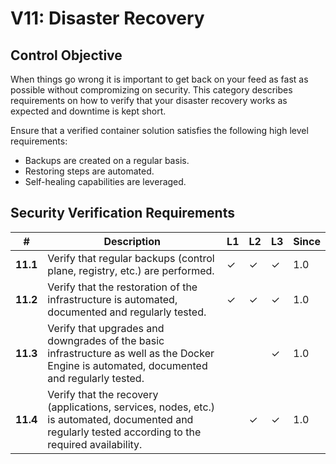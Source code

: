 # V11: Disaster Recovery

## Control Objective

When things go wrong it is important to get back on your feed as fast as possible without compromizing on security. This category describes requirements on how to verify that your disaster recovery works as expected and downtime is kept short.

Ensure that a verified container solution satisfies the following high level requirements:

* Backups are created on a regular basis.
* Restoring steps are automated.
* Self-healing capabilities are leveraged.

## Security Verification Requirements

| # | Description | L1 | L2 | L3 | Since |
| --- | --- | --- | --- | -- | -- |
| **11.1** | Verify that regular backups (control plane, registry, etc.) are performed. | ✓ | ✓ | ✓ | 1.0 |
| **11.2** | Verify that the restoration of the infrastructure is automated, documented and regularly tested. | ✓ | ✓ | ✓ | 1.0 |
| **11.3** | Verify that upgrades and downgrades of the basic infrastructure as well as the Docker Engine is automated, documented and regularly tested. |  |  | ✓ | 1.0 |
| **11.4** | Verify that the recovery  (applications, services, nodes, etc.) is automated, documented and regularly tested according to the required availability. |  | ✓ | ✓ | 1.0 |
